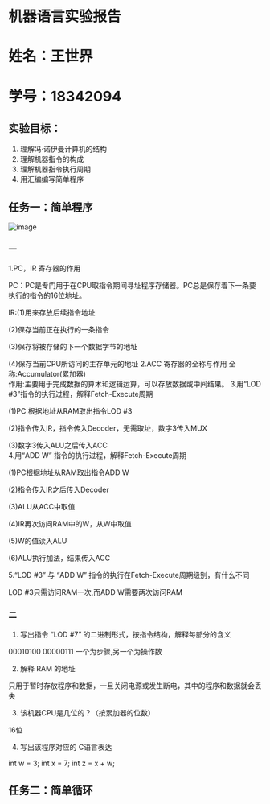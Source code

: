 # 机器语言实验报告
# 姓名：王世界
# 学号：18342094
## 实验目标： 
1. 理解冯·诺伊曼计算机的结构
2. 理解机器指令的构成
3. 理解机器指令执行周期
4. 用汇编编写简单程序
## 任务一：简单程序
![image](http://m.qpic.cn/psb?/V102zVW74XkRgr/BZ5su*FmFfhPeMGYsZcBlr9iY5wm5eJ1bNQ5YzVVm70!/b/dFIBAAAAAAAA&bo=eQKXAQAAAAADB88!&rf=viewer_4)
### 一
1.PC，IR 寄存器的作用   

PC：PC是专门用于在CPU取指令期间寻址程序存储器。PC总是保存着下一条要执行的指令的16位地址。   

IR:(1)用来存放后续指令地址   

(2)保存当前正在执行的一条指令    

(3)保存将被存储的下一个数据字节的地址     

(4)保存当前CPU所访问的主存单元的地址
2.ACC 寄存器的全称与作用
全称:Accumulator(累加器)    
作用:主要用于完成数据的算术和逻辑运算，可以存放数据或中间结果。
3.用“LOD #3”指令的执行过程，解释Fetch-Execute周期     

(1)PC 根据地址从RAM取出指令LOD #3     

(2)指令传入IR，指令传入Decoder，无需取址，数字3传入MUX    

(3)数字3传入ALU之后传入ACC    
4.用“ADD W” 指令的执行过程，解释Fetch-Execute周期

(1)PC根据地址从RAM取出指令ADD W   

(2)指令传入IR之后传入Decoder    

(3)ALU从ACC中取值    

(4)IR再次访问RAM中的W，从W中取值     

(5)W的值读入ALU    

(6)ALU执行加法，结果传入ACC   

5.“LOD #3” 与 “ADD W” 指令的执行在Fetch-Execute周期级别，有什么不同    

LOD #3只需访问RAM一次,而ADD W需要两次访问RAM     
### 二
1. 写出指令 “LOD #7” 的二进制形式，按指令结构，解释每部分的含义    

00010100 00000111     一个为步骤,另一个为操作数  

2. 解释 RAM 的地址   

只用于暂时存放程序和数据，一旦关闭电源或发生断电，其中的程序和数据就会丢失    

3. 该机器CPU是几位的？（按累加器的位数）   

16位    

4.  写出该程序对应的 C语言表达   

int w = 3; int x = 7; int z = x + w;
## 任务二：简单循环
